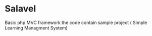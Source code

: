 # Salavel
Basic php MVC framework
the code contain sample project ( Simple Learning Managment System)

